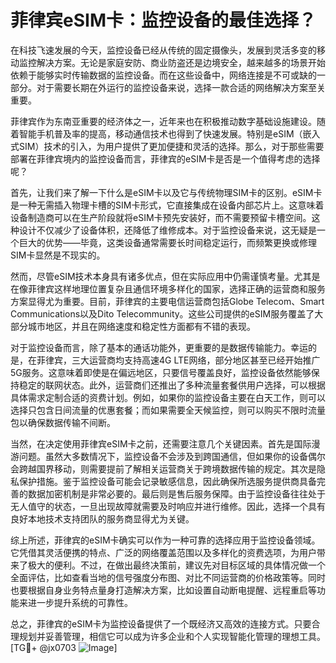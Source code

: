 # 菲律宾eSIM卡：监控设备的最佳选择？

在科技飞速发展的今天，监控设备已经从传统的固定摄像头，发展到灵活多变的移动监控解决方案。无论是家庭安防、商业防盗还是边境安全，越来越多的场景开始依赖于能够实时传输数据的监控设备。而在这些设备中，网络连接是不可或缺的一部分。对于需要长期在外运行的监控设备来说，选择一款合适的网络解决方案至关重要。

菲律宾作为东南亚重要的经济体之一，近年来也在积极推动数字基础设施建设。随着智能手机普及率的提高，移动通信技术也得到了快速发展。特别是eSIM（嵌入式SIM）技术的引入，为用户提供了更加便捷和灵活的选择。那么，对于那些需要部署在菲律宾境内的监控设备而言，菲律宾的eSIM卡是否是一个值得考虑的选择呢？

首先，让我们来了解一下什么是eSIM卡以及它与传统物理SIM卡的区别。eSIM卡是一种无需插入物理卡槽的SIM卡形式，它直接集成在设备内部芯片上。这意味着设备制造商可以在生产阶段就将eSIM卡预先安装好，而不需要预留卡槽空间。这种设计不仅减少了设备体积，还降低了维修成本。对于监控设备来说，这无疑是一个巨大的优势——毕竟，这类设备通常需要长时间稳定运行，而频繁更换或修理SIM卡显然是不现实的。

然而，尽管eSIM技术本身具有诸多优点，但在实际应用中仍需谨慎考量。尤其是在像菲律宾这样地理位置复杂且通信环境多样化的国家，选择正确的运营商和服务方案显得尤为重要。目前，菲律宾的主要电信运营商包括Globe Telecom、Smart Communications以及Dito Telecommunity。这些公司提供的eSIM服务覆盖了大部分城市地区，并且在网络速度和稳定性方面都有不错的表现。

对于监控设备而言，除了基本的通话功能外，更重要的是数据传输能力。幸运的是，在菲律宾，三大运营商均支持高速4G LTE网络，部分地区甚至已经开始推广5G服务。这意味着即使是在偏远地区，只要信号覆盖良好，监控设备依然能够保持稳定的联网状态。此外，运营商们还推出了多种流量套餐供用户选择，可以根据具体需求定制合适的资费计划。例如，如果你的监控设备主要在白天工作，则可以选择只包含日间流量的优惠套餐；而如果需要全天候监控，则可以购买不限时流量包以确保数据传输不间断。

当然，在决定使用菲律宾eSIM卡之前，还需要注意几个关键因素。首先是国际漫游问题。虽然大多数情况下，监控设备不会涉及到跨国通信，但如果你的设备偶尔会跨越国界移动，则需要提前了解相关运营商关于跨境数据传输的规定。其次是隐私保护措施。鉴于监控设备可能会记录敏感信息，因此确保所选服务提供商具备完善的数据加密机制是非常必要的。最后则是售后服务保障。由于监控设备往往处于无人值守的状态，一旦出现故障就需要及时响应并进行维修。因此，选择一个具有良好本地技术支持团队的服务商显得尤为关键。

综上所述，菲律宾的eSIM卡确实可以作为一种可靠的选择应用于监控设备领域。它凭借其灵活便携的特点、广泛的网络覆盖范围以及多样化的资费选项，为用户带来了极大的便利。不过，在做出最终决策前，建议先对目标区域的具体情况做一个全面评估，比如查看当地的信号强度分布图、对比不同运营商的价格政策等。同时也要根据自身业务特点量身打造解决方案，比如设置自动断电提醒、远程重启等功能来进一步提升系统的可靠性。

总之，菲律宾的eSIM卡为监控设备提供了一个既经济又高效的连接方式。只要合理规划并妥善管理，相信它可以成为许多企业和个人实现智能化管理的理想工具。[TG💪+ @jx0703 ![Image](https://github.com/user-attachments/assets/dbca1d08-cadb-493c-b0ec-ad6f7a83f270)]